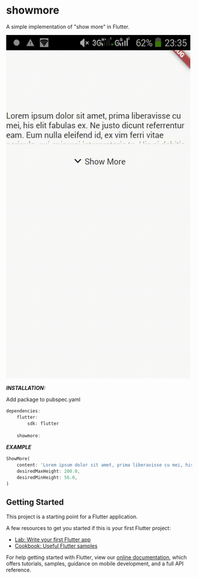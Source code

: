 # showmore

A simple implementation of "show more" in Flutter.

![showmoredemo](https://github.com/jrmsclnt/showmore/blob/master/showmoredemo.gif)

***INSTALLATION:***

Add package to pubspec.yaml

```dart
dependencies:
  	flutter:
    	sdk: flutter

    showmore:
```

***EXAMPLE***

```dart
ShowMore(
    content: 'Lorem ipsum dolor sit amet, prima liberavisse cu mei, his elit fabulas ex. Ne justo dicunt referrentur eam. Eum nulla eleifend id, ex vim ferri vitae pericula, qui epicurei interpretaris te. His ei debitis habemus intellegebat, essent assentior incorrupte ne has. Has te inani option, qui eu etiam feugiat epicurei, posidonium dissentias at nam. Ne his malis probatus consequat. Purto neglegentur vim ea, et vim reque quaestio corrumpit, perfecto singulis no his. Homero minimum efficiendi vix no. Vel an adhuc debet constituam, dicant consul percipitur nam ut, pri vide dicam feugait ei. Lorem homero graeci ex nam, labitur virtute mnesarchum in mel.',
    desiredMaxHeight: 200.0,
    desiredMinHeight: 56.0,
)
```

## Getting Started

This project is a starting point for a Flutter application.

A few resources to get you started if this is your first Flutter project:

- [Lab: Write your first Flutter app](https://flutter.io/docs/get-started/codelab)
- [Cookbook: Useful Flutter samples](https://flutter.io/docs/cookbook)

For help getting started with Flutter, view our 
[online documentation](https://flutter.io/docs), which offers tutorials, 
samples, guidance on mobile development, and a full API reference.
